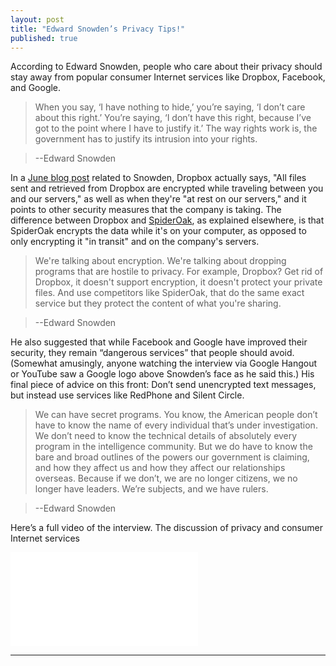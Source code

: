 ```yaml
---
layout: post
title: "Edward Snowden’s Privacy Tips!"
published: true
---
```


According to Edward Snowden, people who care about their privacy should stay away from popular consumer Internet services like Dropbox, Facebook, and Google.
 
 
> When you say, ‘I have nothing to hide,’ you’re saying, ‘I don’t care about this right.’ You’re saying, ‘I don’t have this right, because I’ve got to the point where I have to justify it.’ The way rights work is, the government has to justify its intrusion into your rights.

>--Edward Snowden
 
 
 
 In a [June blog post](https://blog.dropbox.com/2014/06/weve-got-your-back/) related to Snowden, Dropbox actually says, "All files sent and retrieved from Dropbox are encrypted while traveling between you and our servers," as well as when they're "at rest on our servers," and it points to other security measures that the company is taking. The difference between Dropbox and [SpiderOak](https://spideroak.com/), as explained elsewhere, is that SpiderOak encrypts the data while it's on your computer, as opposed to only encrypting it "in transit" and on the company's servers.

> We're talking about encryption. We're talking about dropping programs that are hostile to privacy. For example, Dropbox? Get rid of Dropbox, it doesn't support encryption, it doesn't protect your private files. And use competitors like SpiderOak, that do the same exact service but they protect the content of what you're sharing.

>--Edward Snowden

He also suggested that while Facebook and Google have improved their security, they remain “dangerous services” that people should avoid. (Somewhat amusingly, anyone watching the interview via Google Hangout or YouTube saw a Google logo above Snowden’s face as he said this.) His final piece of advice on this front: Don’t send unencrypted text messages, but instead use services like RedPhone and Silent Circle.



> We can have secret programs. You know, the American people don’t have to know the name of every individual that’s under investigation. We don’t need to know the technical details of absolutely every program in the intelligence community. But we do have to know the bare and broad outlines of the powers our government is claiming, and how they affect us and how they affect our relationships overseas. Because if we don’t, we are no longer citizens, we no longer have leaders. We’re subjects, and we have rulers.

>--Edward Snowden



Here’s a full video of the interview. The discussion of privacy and consumer Internet services 



<iframe  src="//www.youtube.com/embed/fidq3jow8bc" frameborder="0" allowfullscreen></iframe>



---------------------------------